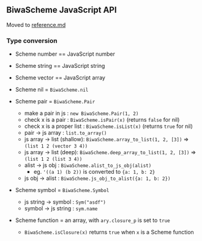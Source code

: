 ## BiwaScheme JavaScript API

Moved to [reference.md](http://www.biwascheme.org/doc/reference.html#js-api)


### Type conversion

* Scheme number == JavaScript number
* Scheme string == JavaScript string
* Scheme vector == JavaScript array

* Scheme nil = `BiwaScheme.nil`
* Scheme pair = `BiwaScheme.Pair`
  * make a pair in js : `new BiwaScheme.Pair(1, 2)`
  * check x is a pair : `BiwaScheme.isPair(x)`  (returns `false` for nil)
  * check x is a proper list : `BiwaScheme.isList(x)`  (returns `true` for nil)
  * pair -> js array : `list.to_array()`
  * js array -> list (shallow): `BiwaScheme.array_to_list(1, 2, [3])` => `(list 1 2 (vector 3 4))`
  * js array -> list (deep): `BiwaScheme.deep_array_to_list(1, 2, [3])` => `(list 1 2 (list 3 4))`
  * alist -> js obj : `BiwaScheme.alist_to_js_obj(alist)`
    * eg. `'((a 1) (b 2))` is converted to `{a: 1, b: 2}`
  * js obj -> alist : `BiwaScheme.js_obj_to_alist({a: 1, b: 2})`

* Scheme symbol = `BiwaScheme.Symbol`
  * js string -> symbol : `Sym("asdf")`
  * symbol -> js string : `sym.name`

* Scheme function = an array, with `ary.closure_p` is set to `true`
  * `BiwaScheme.isClosure(x)` returns `true` when `x` is a Scheme function
